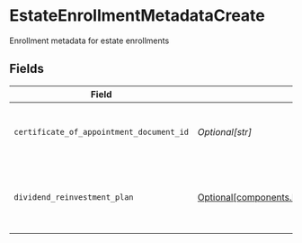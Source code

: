 # EstateEnrollmentMetadataCreate

Enrollment metadata for estate enrollments


## Fields

| Field                                                                                                                                                            | Type                                                                                                                                                             | Required                                                                                                                                                         | Description                                                                                                                                                      | Example                                                                                                                                                          |
| ---------------------------------------------------------------------------------------------------------------------------------------------------------------- | ---------------------------------------------------------------------------------------------------------------------------------------------------------------- | ---------------------------------------------------------------------------------------------------------------------------------------------------------------- | ---------------------------------------------------------------------------------------------------------------------------------------------------------------- | ---------------------------------------------------------------------------------------------------------------------------------------------------------------- |
| `certificate_of_appointment_document_id`                                                                                                                         | *Optional[str]*                                                                                                                                                  | :heavy_minus_sign:                                                                                                                                               | The document id for the certificate of appointment                                                                                                               | c401f3b2-cdb5-4a6c-9f5f-aa393cf12583                                                                                                                             |
| `dividend_reinvestment_plan`                                                                                                                                     | [Optional[components.EstateEnrollmentMetadataCreateDividendReinvestmentPlan]](../../models/components/estateenrollmentmetadatacreatedividendreinvestmentplan.md) | :heavy_minus_sign:                                                                                                                                               | Option to auto-enroll in Dividend Reinvestment; defaults to true                                                                                                 | DIVIDEND_REINVESTMENT_ENROLL                                                                                                                                     |